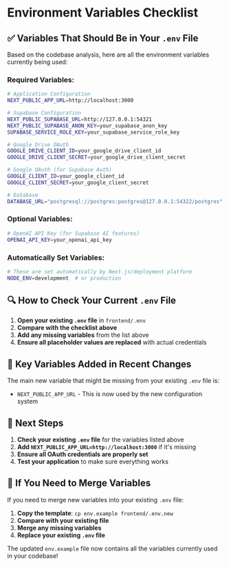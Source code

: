 # Environment Variables Checklist

## ✅ **Variables That Should Be in Your `.env` File**

Based on the codebase analysis, here are all the environment variables currently being used:

### **Required Variables:**
```bash
# Application Configuration
NEXT_PUBLIC_APP_URL=http://localhost:3000

# Supabase Configuration
NEXT_PUBLIC_SUPABASE_URL=http://127.0.0.1:54321
NEXT_PUBLIC_SUPABASE_ANON_KEY=your_supabase_anon_key
SUPABASE_SERVICE_ROLE_KEY=your_supabase_service_role_key

# Google Drive OAuth
GOOGLE_DRIVE_CLIENT_ID=your_google_drive_client_id
GOOGLE_DRIVE_CLIENT_SECRET=your_google_drive_client_secret

# Google OAuth (for Supabase Auth)
GOOGLE_CLIENT_ID=your_google_client_id
GOOGLE_CLIENT_SECRET=your_google_client_secret

# Database
DATABASE_URL="postgresql://postgres:postgres@127.0.0.1:54322/postgres"
```

### **Optional Variables:**
```bash
# OpenAI API Key (for Supabase AI features)
OPENAI_API_KEY=your_openai_api_key
```

### **Automatically Set Variables:**
```bash
# These are set automatically by Next.js/deployment platform
NODE_ENV=development  # or production
```

## 🔍 **How to Check Your Current `.env` File**

1. **Open your existing `.env` file** in `frontend/.env`
2. **Compare with the checklist above**
3. **Add any missing variables** from the list above
4. **Ensure all placeholder values are replaced** with actual credentials

## 📝 **Key Variables Added in Recent Changes**

The main new variable that might be missing from your existing `.env` file is:
- `NEXT_PUBLIC_APP_URL` - This is now used by the new configuration system

## 🚀 **Next Steps**

1. **Check your existing `.env` file** for the variables listed above
2. **Add `NEXT_PUBLIC_APP_URL=http://localhost:3000`** if it's missing
3. **Ensure all OAuth credentials are properly set**
4. **Test your application** to make sure everything works

## 🔧 **If You Need to Merge Variables**

If you need to merge new variables into your existing `.env` file:

1. **Copy the template**: `cp env.example frontend/.env.new`
2. **Compare with your existing file**
3. **Merge any missing variables**
4. **Replace your existing `.env` file**

The updated `env.example` file now contains all the variables currently used in your codebase!

